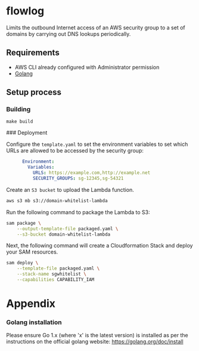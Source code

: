 # flowlog

Limits the outbound Internet access of an AWS security group to a set of domains by carrying out DNS lookups periodically.

## Requirements

* AWS CLI already configured with Administrator permission
* [Golang](https://golang.org)

## Setup process

### Building

```shell
make build
```

### Deployment

Configure the `template.yaml` to set the environment variables to set which URLs are allowed to be accessed by the security group:

```yaml
      Environment:
        Variables:
          URLS: https://example.com,http://example.net
          SECURITY_GROUPS: sg-12345,sg-54321
```

Create an `S3 bucket` to upload the Lambda function.

```bash
aws s3 mb s3://domain-whitelist-lambda
```

Run the following command to package the Lambda to S3:

```bash
sam package \
    --output-template-file packaged.yaml \
    --s3-bucket domain-whitelist-lambda
```

Next, the following command will create a Cloudformation Stack and deploy your SAM resources.

```bash
sam deploy \
    --template-file packaged.yaml \
    --stack-name sgwhitelist \
    --capabilities CAPABILITY_IAM
```

# Appendix

### Golang installation

Please ensure Go 1.x (where 'x' is the latest version) is installed as per the instructions on the official golang website: https://golang.org/doc/install
